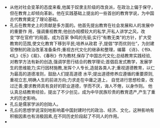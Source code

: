 - 从他对社会变革的态度来看,他属于奴隶主阶级的改良派，在政治上偏于保守，但在教育上却倾向革新。他在实践基础上提出的一些首创的教育学说，为中国古代教育奠定了理论基础。
- 孔丘在教育史上的贡献是多方面的。他首先提出教育在社会发展和人的发展中的重要作
  用，强调重视教育;他创办规模较大的私学,开私人讲学之风，改变“学在官府”的局面，成为百家
  争鸣的先驱;实行“有教无类"的方针，扩大受教育的范围,使文化教育下移到平民;培养从政君
  子,提倡“学而优则仕”，为封建官僚制的政治改革准备条件;重视古代文化的继承和整理，编纂
  《诗》、《书》、《礼》《乐》《易》、《春秋》作为教材,保存了中国古代文化;总结教育实践经验,对教学方法有新的创造,强调学思行结合的教学理论;首倡启发式教学，发展学生的思维能力;实行因材施教,发挥个人专长,造就各类人才;重视道德教育，以仁为最高的道德准则，鼓励人们提高道德
  水平;提出道德修养应遵循的重要原则,重视立志,明确人生的前进方向;力求走在中庸之道上，
  自觉进行思想检查，改过迁善;要求教师具有良好的职业道德，学而不厌，诲人不倦，以身作则。
  他认真总结教育经验，提出了不少创见，成为中华民族珍贵的教育遗产,产生了重大的历史影响。
- 孔丘是儒家学派的创始人。
- 孔丘的思想学说深刻地影响着中国封建时代的政治、经济、文化，这种影响有积极因素也有消极因素,在不同历史阶段起了不同人的作用。
-
